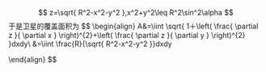 $$
z=\sqrt{ R^2-x^2-y^2 },x^2+y^2\leq R^2\sin^2\alpha
$$
于是卫星的覆盖面积为
$$
\begin{align}
A&=\iint \sqrt{ 1＋\left( \frac{ \partial z }{ \partial x } \right)^{2}+\left( \frac{ \partial z }{ \partial y } \right)^{2}   }dxdy\\
&=\iint \frac{R}{\sqrt{ R^2-x^2-y^2 }}dxdy 

\end{align}
$$

